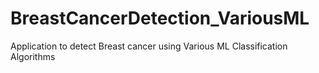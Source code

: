 # BreastCancerDetection_VariousML
 Application to detect Breast cancer using Various ML Classification Algorithms
